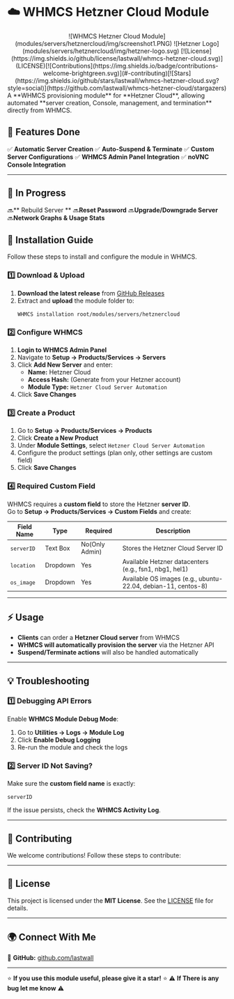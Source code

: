 # ☁️ WHMCS Hetzner Cloud Module
<center>
![WHMCS Hetzner Cloud Module](modules/servers/hetznercloud/img/screenshot1.PNG)
![Hetzner Logo](modules/servers/hetznercloud/img/hetzner-logo.svg)
[![License](https://img.shields.io/github/license/lastwall/whmcs-hetzner-cloud.svg)](LICENSE)[![Contributions](https://img.shields.io/badge/contributions-welcome-brightgreen.svg)](#-contributing)[![Stars](https://img.shields.io/github/stars/lastwall/whmcs-hetzner-cloud.svg?style=social)](https://github.com/lastwall/whmcs-hetzner-cloud/stargazers)
</center>
A **WHMCS provisioning module** for **Hetzner Cloud**, allowing automated **server creation, Console, management, and termination** directly from WHMCS.

## **🌟 Features Done**
✅ **Automatic Server Creation**
✅ **Auto-Suspend & Terminate**
✅ **Custom Server Configurations**
✅ **WHMCS Admin Panel Integration**
✅ **noVNC Console Integration**

---
## **🌟 In Progress**
🔜** Rebuild Server **
🔜**Reset Password**
🔜**Upgrade/Downgrade Server**
🔜**Network Graphs & Usage Stats**

## **📖 Installation Guide**
Follow these steps to install and configure the module in WHMCS.

### **1️⃣ Download & Upload**
1. **Download the latest release** from [GitHub Releases](https://github.com/lastwall/whmcs-hetzner-cloud/releases)
2. Extract and **upload** the module folder to:  
   ```
   WHMCS installation root/modules/servers/hetznercloud
   ```

### **2️⃣ Configure WHMCS**
1. **Login to WHMCS Admin Panel**  
2. Navigate to **Setup → Products/Services → Servers**  
3. Click **Add New Server** and enter:  
   - **Name:** Hetzner Cloud  
   - **Access Hash:** (Generate from your Hetzner account)  
   - **Module Type:** `Hetzner Cloud Server Automation`  
4. Click **Save Changes**

### **3️⃣ Create a Product**
1. Go to **Setup → Products/Services → Products**  
2. Click **Create a New Product**  
3. Under **Module Settings**, select `Hetzner Cloud Server Automation`  
4. Configure the product settings (plan only, other settings are custom field)  
5. Click **Save Changes**  

### **4️⃣ Required Custom Field**
WHMCS requires a **custom field** to store the Hetzner **server ID**.  
Go to **Setup → Products/Services → Custom Fields** and create:  

| Field Name | Type | Required | Description |
|------------|------|----------|-------------|
| `serverID` | Text Box | No(Only Admin) | Stores the Hetzner Cloud Server ID |
| `location` | Dropdown | Yes | Available Hetzner datacenters (e.g., fsn1, nbg1, hel1) |
| `os_image` | Dropdown | Yes | Available OS images (e.g., ubuntu-22.04, debian-11, centos-8) |
---

## **⚡ Usage**
- **Clients** can order a **Hetzner Cloud server** from WHMCS  
- **WHMCS will automatically provision the server** via the Hetzner API  
- **Suspend/Terminate actions** will also be handled automatically  

---

## **💡 Troubleshooting**
### **1️⃣ Debugging API Errors**
Enable **WHMCS Module Debug Mode**:  
1. Go to **Utilities → Logs → Module Log**  
2. Click **Enable Debug Logging**  
3. Re-run the module and check the logs  

### **2️⃣ Server ID Not Saving?**
Make sure the **custom field name** is exactly:  
```
serverID
```
If the issue persists, check the **WHMCS Activity Log**.

---

## **📌 Contributing**
We welcome contributions! Follow these steps to contribute:  

---

## **📜 License**
This project is licensed under the **MIT License**. See the [LICENSE](LICENSE) file for details.

---

## **🌍 Connect With Me**
📢 **GitHub:** [github.com/lastwall](https://github.com/lastwall)  


---

⭐ **If you use this module useful, please give it a star!** ⭐
⚠️ **If There is any bug let me know** ⚠️
